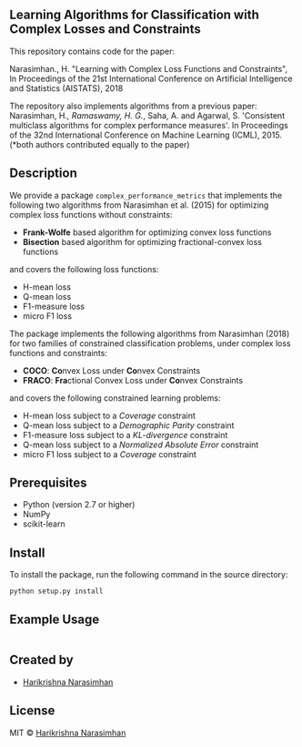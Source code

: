## Learning Algorithms for Classification with Complex Losses and Constraints 

This repository contains code for the paper:

Narasimhan., H. "Learning with Complex Loss Functions and Constraints", In Proceedings of the 21st International Conference on Artificial Intelligence and Statistics (AISTATS), 2018

The repository also implements algorithms from a previous paper:
Narasimhan, H.*, Ramaswamy, H. G.*, Saha, A. and Agarwal, S. 'Consistent multiclass algorithms for complex performance measures'. In Proceedings of the 32nd International Conference on Machine Learning (ICML), 2015. 
(*both authors contributed equally to the paper)


## Description
We provide a package `complex_performance_metrics` that implements the following two algorithms from Narasimhan et al. (2015) for optimizing complex loss functions without constraints:
- **Frank-Wolfe** based algorithm for optimizing convex loss functions
- **Bisection** based algorithm for optimizing fractional-convex loss functions

and covers the following loss functions:
- H-mean loss
- Q-mean loss
- F1-measure loss
- micro F1 loss

The package implements the following algorithms from Narasimhan (2018) for two families of constrained classification problems, under complex loss functions and constraints:
- **COCO**: **Co**nvex Loss under **Co**nvex Constraints
- **FRACO**:  **Fra**ctional Convex Loss under **Co**nvex Constraints

and covers the following constrained learning problems:
- H-mean loss subject to a *Coverage* constraint
- Q-mean loss subject to a *Demographic Parity* constraint
- F1-measure loss subject to a *KL-divergence* constraint
- Q-mean loss subject to a *Normalized Absolute Error* constraint
- micro F1 loss subject to a *Coverage* constraint


## Prerequisites
- Python (version 2.7 or higher)
- NumPy
- scikit-learn


## Install
To install the package, run the following command in the source directory:
```
python setup.py install
```

## Example Usage
```

```


## Created by

- [Harikrishna Narasimhan](https://sites.google.com/a/g.harvard.edu/harikrishna-narasimhan/home)


## License

MIT © [Harikrishna Narasimhan](https://sites.google.com/a/g.harvard.edu/harikrishna-narasimhan/home)
